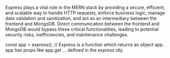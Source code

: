 Express plays a vital role in the MERN stack by providing a secure, efficient, and scalable way to handle HTTP requests, enforce business logic, manage data validation and sanitization, and act as an intermediary between the frontend and MongoDB. Direct communication between the frontend and MongoDB would bypass these critical functionalities, leading to potential security risks, inefficiencies, and maintenance challenges.

const app = express(); // Express is a function which returns an object app. app has props like app.get ... defined in the express obj.
